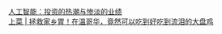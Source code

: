   
[人工智能：投资的热潮与惨淡的业绩](http://www.dianyue.me/archives/606/3ade939biwbegeje/)  
[上菜 | 拯救家乡胃！在温哥华，竟然可以吃到好吃到流泪的大盘鸡](http://www.dianyue.me/archives/314/qa4yamcgr9wf3hq9/)